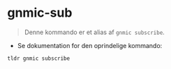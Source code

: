 # gnmic-sub

> Denne kommando er et alias af `gnmic subscribe`.

- Se dokumentation for den oprindelige kommando:

`tldr gnmic subscribe`
